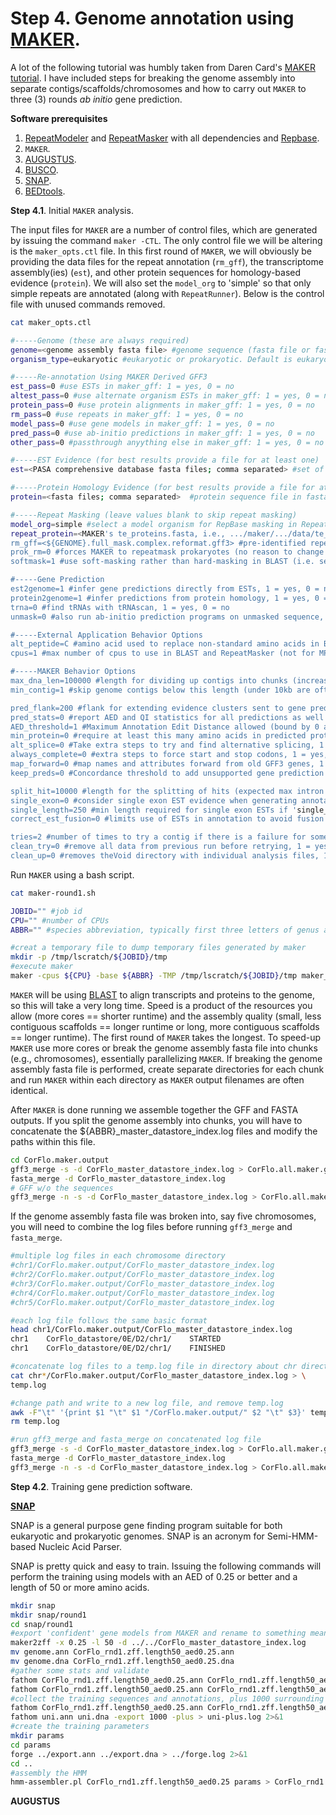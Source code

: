 # Step 4. Genome annotation using [MAKER](http://www.yandell-lab.org/software/maker.html).

A lot of the following tutorial was humbly taken from Daren Card's [MAKER tutorial](https://gist.github.com/darencard/bb1001ac1532dd4225b030cf0cd61ce2). I have included steps for breaking the genome assembly into separate contigs/scaffolds/chromosomes and how to carry out `MAKER` to three (3) rounds _ab initio_ gene prediction.

__Software prerequisites__

1. [RepeatModeler](http://www.repeatmasker.org/RepeatModeler/) and [RepeatMasker](http://www.repeatmasker.org/) with all dependencies and [Repbase](https://www.girinst.org/repbase/).  
2. `MAKER`.  
3. [AUGUSTUS](http://bioinf.uni-greifswald.de/augustus/).  
4. [BUSCO](https://busco.ezlab.org/).  
5. [SNAP](https://github.com/KorfLab/SNAP).  
6. [BEDtools](https://bedtools.readthedocs.io/en/latest/).  

__Step 4.1__. Initial `MAKER` analysis.

The input files for `MAKER` are a number of control files, which are generated by issuing the command `maker -CTL`. The only control file we will be altering is the `maker_opts.ctl` file. In this first round of `MAKER`, we will obviously be providing the data files for the repeat annotation (`rm_gff`), the transcriptome assembly(ies) (`est`), and other protein sequences for homology-based evidence (`protein`). We will also set the `model_org` to 'simple' so that only simple repeats are annotated (along with `RepeatRunner`). Below is the control file with unused commands removed.

```bash
cat maker_opts.ctl

#-----Genome (these are always required)
genome=<genome assembly fasta file> #genome sequence (fasta file or fasta embeded in GFF3 file)
organism_type=eukaryotic #eukaryotic or prokaryotic. Default is eukaryotic

#-----Re-annotation Using MAKER Derived GFF3
est_pass=0 #use ESTs in maker_gff: 1 = yes, 0 = no
altest_pass=0 #use alternate organism ESTs in maker_gff: 1 = yes, 0 = no
protein_pass=0 #use protein alignments in maker_gff: 1 = yes, 0 = no
rm_pass=0 #use repeats in maker_gff: 1 = yes, 0 = no
model_pass=0 #use gene models in maker_gff: 1 = yes, 0 = no
pred_pass=0 #use ab-initio predictions in maker_gff: 1 = yes, 0 = no
other_pass=0 #passthrough anyything else in maker_gff: 1 = yes, 0 = no

#-----EST Evidence (for best results provide a file for at least one)
est=<PASA comprehensive database fasta files; comma separated> #set of ESTs or assembled mRNA-seq in fasta format

#-----Protein Homology Evidence (for best results provide a file for at least one)
protein=<fasta files; comma separated>  #protein sequence file in fasta format (i.e. from mutiple organisms)

#-----Repeat Masking (leave values blank to skip repeat masking)
model_org=simple #select a model organism for RepBase masking in RepeatMasker
repeat_protein=<MAKER's te_proteins.fasta, i.e., .../maker/.../data/te_proteins.fasta> #provide a fasta file of transposable element proteins for RepeatRunner
rm_gff=<${GENOME}.full_mask.complex.reformat.gff3> #pre-identified repeat elements from an external GFF3 file
prok_rm=0 #forces MAKER to repeatmask prokaryotes (no reason to change this), 1 = yes, 0 = no
softmask=1 #use soft-masking rather than hard-masking in BLAST (i.e. seg and dust filtering)

#-----Gene Prediction
est2genome=1 #infer gene predictions directly from ESTs, 1 = yes, 0 = no
protein2genome=1 #infer predictions from protein homology, 1 = yes, 0 = no
trna=0 #find tRNAs with tRNAscan, 1 = yes, 0 = no
unmask=0 #also run ab-initio prediction programs on unmasked sequence, 1 = yes, 0 = no

#-----External Application Behavior Options
alt_peptide=C #amino acid used to replace non-standard amino acids in BLAST databases
cpus=1 #max number of cpus to use in BLAST and RepeatMasker (not for MPI, leave 1 when using MPI)

#-----MAKER Behavior Options
max_dna_len=100000 #length for dividing up contigs into chunks (increases/decreases memory usage)
min_contig=1 #skip genome contigs below this length (under 10kb are often useless)

pred_flank=200 #flank for extending evidence clusters sent to gene predictors
pred_stats=0 #report AED and QI statistics for all predictions as well as models
AED_threshold=1 #Maximum Annotation Edit Distance allowed (bound by 0 and 1)
min_protein=0 #require at least this many amino acids in predicted proteins
alt_splice=0 #Take extra steps to try and find alternative splicing, 1 = yes, 0 = no
always_complete=0 #extra steps to force start and stop codons, 1 = yes, 0 = no
map_forward=0 #map names and attributes forward from old GFF3 genes, 1 = yes, 0 = no
keep_preds=0 #Concordance threshold to add unsupported gene prediction (bound by 0 and 1)

split_hit=10000 #length for the splitting of hits (expected max intron size for evidence alignments)
single_exon=0 #consider single exon EST evidence when generating annotations, 1 = yes, 0 = no
single_length=250 #min length required for single exon ESTs if 'single_exon is enabled'
correct_est_fusion=0 #limits use of ESTs in annotation to avoid fusion genes

tries=2 #number of times to try a contig if there is a failure for some reason
clean_try=0 #remove all data from previous run before retrying, 1 = yes, 0 = no
clean_up=0 #removes theVoid directory with individual analysis files, 1 = yes, 0 = no
```

Run `MAKER` using a bash script.

```bash
cat maker-round1.sh

JOBID="" #job id
CPU="" #number of CPUs
ABBR="" #species abbreviation, typically first three letters of genus and species. In this example I will use "CorFlo"

#creat a temporary file to dump temporary files generated by maker
mkdir -p /tmp/lscratch/${JOBID}/tmp
#execute maker
maker -cpus ${CPU} -base ${ABBR} -TMP /tmp/lscratch/${JOBID}/tmp maker_opts.ctl maker_bopts.ctl maker_exe.ctl
```

`MAKER` will be using [BLAST](https://blast.ncbi.nlm.nih.gov/Blast.cgi?CMD=Web&PAGE_TYPE=BlastDocs&DOC_TYPE=Download) to align transcripts and proteins to the genome, so this will take a very long time. Speed is a product of the resources you allow (more cores == shorter runtime) and the assembly quality (small, less contiguous scaffolds == longer runtime or long, more contiguous scaffolds == longer runtime). The first round of `MAKER` takes the longest. To speed-up `MAKER` use more cores or break the genome assembly fasta file into chunks (e.g., chromosomes), essentially parallelizing `MAKER`. If breaking the genome assembly fasta file is performed, create separate directories for each chunk and run `MAKER` within each directory as `MAKER` output filenames are often identical.

After `MAKER` is done running we assemble together the GFF and FASTA outputs. If you split the genome assembly into chunks, you will have to concatenate the ${ABBR}\_master_datastore_index.log files and modify the paths within this file.

```bash
cd CorFlo.maker.output
gff3_merge -s -d CorFlo_master_datastore_index.log > CorFlo.all.maker.gff
fasta_merge -d CorFlo_master_datastore_index.log
# GFF w/o the sequences
gff3_merge -n -s -d CorFlo_master_datastore_index.log > CorFlo.all.maker.noseq.gff
```

If the genome assembly fasta file was broken into, say five chromosomes, you will need to combine the log files before running `gff3_merge` and `fasta_merge`.

```bash
#multiple log files in each chromosome directory
#chr1/CorFlo.maker.output/CorFlo_master_datastore_index.log
#chr2/CorFlo.maker.output/CorFlo_master_datastore_index.log
#chr3/CorFlo.maker.output/CorFlo_master_datastore_index.log
#chr4/CorFlo.maker.output/CorFlo_master_datastore_index.log
#chr5/CorFlo.maker.output/CorFlo_master_datastore_index.log

#each log file follows the same basic format
head chr1/CorFlo.maker.output/CorFlo_master_datastore_index.log
chr1	CorFlo_datastore/0E/D2/chr1/	STARTED
chr1	CorFlo_datastore/0E/D2/chr1/	FINISHED

#concatenate log files to a temp.log file in directory about chr directories
cat chr*/CorFlo.maker.output/CorFlo_master_datastore_index.log > \
temp.log

#change path and write to a new log file, and remove temp.log
awk -F"\t" '{print $1 "\t" $1 "/CorFlo.maker.output/" $2 "\t" $3}' temp.log > CorFlo_master_datastore_index.log
rm temp.log

#run gff3_merge and fasta_merge on concatenated log file
gff3_merge -s -d CorFlo_master_datastore_index.log > CorFlo.all.maker.gff
fasta_merge -d CorFlo_master_datastore_index.log
gff3_merge -n -s -d CorFlo_master_datastore_index.log > CorFlo.all.maker.noseq.gff
```

__Step 4.2__. Training gene prediction software.

__[SNAP](https://github.com/KorfLab/SNAP)__

SNAP is a general purpose gene finding program suitable for both eukaryotic and prokaryotic genomes. SNAP is an acronym for Semi-HMM-based Nucleic Acid Parser.

SNAP is pretty quick and easy to train. Issuing the following commands will perform the training using models with an AED of 0.25 or better and a length of 50 or more amino acids.

```bash
mkdir snap
mkdir snap/round1
cd snap/round1
#export 'confident' gene models from MAKER and rename to something meaningful
maker2zff -x 0.25 -l 50 -d ../../CorFlo_master_datastore_index.log
mv genome.ann CorFlo_rnd1.zff.length50_aed0.25.ann
mv genome.dna CorFlo_rnd1.zff.length50_aed0.25.dna
#gather some stats and validate
fathom CorFlo_rnd1.zff.length50_aed0.25.ann CorFlo_rnd1.zff.length50_aed0.25.dna -gene-stats > gene-stats.log 2>&1
fathom CorFlo_rnd1.zff.length50_aed0.25.ann CorFlo_rnd1.zff.length50_aed0.25.dna -validate > validate.log 2>&1
#collect the training sequences and annotations, plus 1000 surrounding bp for training
fathom CorFlo_rnd1.zff.length50_aed0.25.ann CorFlo_rnd1.zff.length50_aed0.25.dna -categorize 1000 > categorize.log 2>&1
fathom uni.ann uni.dna -export 1000 -plus > uni-plus.log 2>&1
#create the training parameters
mkdir params
cd params
forge ../export.ann ../export.dna > ../forge.log 2>&1
cd ..
#assembly the HMM
hmm-assembler.pl CorFlo_rnd1.zff.length50_aed0.25 params > CorFlo_rnd1.zff.length50_aed0.25.hmm
```

__AUGUSTUS__
